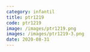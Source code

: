 ```yaml
---
category: infantil
title: ptr1219
code: ptr1219
image: /images/ptr1219.png
images: /images/ptr1219-3.png
date: 2020-08-31
---
```


